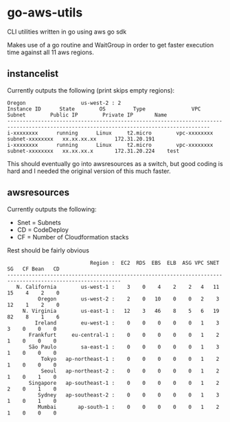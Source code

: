 # go-aws-utils
CLI utilities written in go using aws go sdk

Makes use of a go routine and WaitGroup in order to get faster execution time against all 11 aws regions.

## instancelist

Currently outputs the following (print skips empty regions):

```
Oregon                  us-west-2 : 2   
Instance ID      State        OS         Type               VPC          Subnet        Public IP        Private IP       Name
----------------------------------------------------------------------------------------------------------------------------------------
i-xxxxxxxx      running      Linux     t2.micro        vpc-xxxxxxxx  subnet-xxxxxxxx   xx.xx.xx.xx      172.31.20.191                                  
i-xxxxxxxx      running      Linux     t2.micro        vpc-xxxxxxxx  subnet-xxxxxxxx   xx.xx.xx.x       172.31.20.224    test      
```

This should eventually go into awsresources as a switch, but good coding is hard and I needed the original version of this much faster.

## awsresources

Currently outputs the following:

* Snet = Subnets
* CD = CodeDeploy
* CF = Number of Cloudformation stacks

Rest should be fairly obvious

```
                           Region :  EC2  RDS  EBS  ELB  ASG VPC SNET   SG   CF Bean   CD
-----------------------------------------------------------------------------------------------------------
   N. California        us-west-1 :    3    0    4    2    2   4   11   15    4    2    0
          Oregon        us-west-2 :    2    0   10    0    0   2    3   12    1    2    0
     N. Virginia        us-east-1 :   12    3   46    8    5   6   19   82    8    1    6
         Ireland        eu-west-1 :    0    0    0    0    0   1    3    3    0    0    0
       Frankfurt     eu-central-1 :    0    0    0    0    0   1    2    1    0    0    0
       São Paulo        sa-east-1 :    0    0    0    0    0   1    3    1    0    0    0
           Tokyo   ap-northeast-1 :    0    0    0    0    0   1    2    1    0    0    0
           Seoul   ap-northeast-2 :    0    0    0    0    0   1    2    1    0    1    0
       Singapore   ap-southeast-1 :    0    0    0    0    0   1    2    2    0    1    0
          Sydney   ap-southeast-2 :    0    0    0    0    0   1    3    1    0    1    0
          Mumbai       ap-south-1 :    0    0    0    0    0   1    2    1    0    0    0
```
